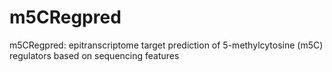 # m5CRegpred
m5CRegpred: epitranscriptome target prediction of 5-methylcytosine (m5C) regulators based on sequencing features
